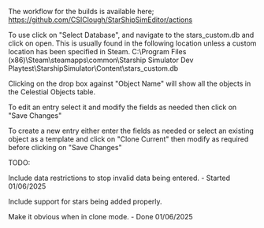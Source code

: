 The workflow for the builds is available here;
https://github.com/CSIClough/StarShipSimEditor/actions

To use click on "Select Database", and navigate to the stars_custom.db and click on open.
This is usually found in the following location unless a custom location has been specified in Steam.
C:\Program Files (x86)\Steam\steamapps\common\Starship Simulator Dev Playtest\StarshipSimulator\Content\stars_custom.db

Clicking on the drop box against "Object Name" will show all the objects in the Celestial Objects table. 

To edit an entry select it and modify the fields as needed then click on "Save Changes"

To create a new entry either enter the fields as needed or select an existing object as a template and click on "Clone Current" then modify as required before clicking on "Save Changes"

TODO: 

Include data restrictions to stop invalid data being entered. - Started 01/06/2025

Include support for stars being added properly.

Make it obvious when in clone mode. - Done 01/06/2025
